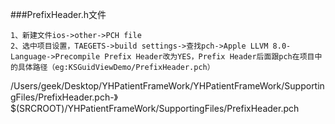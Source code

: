 ###PrefixHeader.h文件

    1、新建文件ios->other->PCH file
    2、选中项目设置，TAEGETS->build settings->查找pch->Apple LLVM 8.0-Language->Precompile Prefix Header改为YES，Prefix Header后面跟pch在项目中的具体路径（eg:KSGuidViewDemo/PrefixHeader.pch）

/Users/geek/Desktop/YHPatientFrameWork/YHPatientFrameWork/SupportingFiles/PrefixHeader.pch-》
$(SRCROOT)/YHPatientFrameWork/SupportingFiles/PrefixHeader.pch


